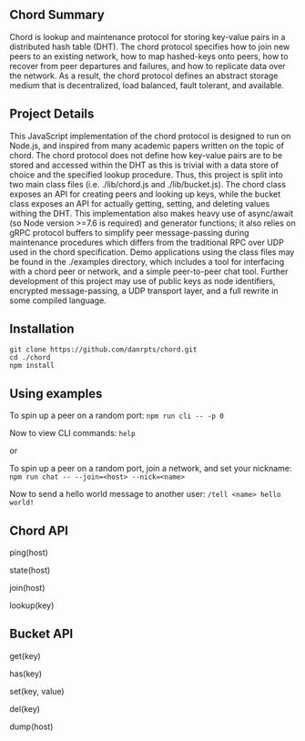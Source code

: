 ## Chord Summary
Chord is lookup and maintenance protocol for storing key-value pairs in a distributed hash table (DHT). The chord protocol specifies how to join new peers to an existing network, how to map hashed-keys onto peers, how to recover from peer departures and failures, and how to replicate data over the network. As a result, the chord protocol defines an abstract storage medium that is decentralized, load balanced, fault tolerant, and available.

## Project Details
This JavaScript implementation of the chord protocol is designed to run on Node.js, and inspired from many academic papers written on the topic of chord. The chord protocol does not define how key-value pairs are to be stored and accessed within the DHT as this is trivial with a data store of choice and the specified lookup procedure. Thus, this project is split into two main class files (i.e. ./lib/chord.js and ./lib/bucket.js). The chord class exposes an API for creating peers and looking up keys, while the bucket class exposes an API for actually getting, setting, and deleting values withing the DHT. This implementation also makes heavy use of async/await (so Node version >=7.6 is required) and generator functions; it also relies on gRPC protocol buffers to simplify peer message-passing during maintenance procedures which differs from the traditional RPC over UDP used in the chord specification. Demo applications using the class files may be found in the ./examples directory, which includes a tool for interfacing with a chord peer or network, and a simple peer-to-peer chat tool. Further development of this project may use of public keys as node identifiers, encrypted message-passing, a UDP transport layer, and a full rewrite in some compiled language.

## Installation
```
git clone https://github.com/danrpts/chord.git
cd ./chord
npm install
```

## Using examples
To spin up a peer on a random port: `npm run cli -- -p 0`

Now to view CLI commands: `help`

or

To spin up a peer on a random port, join a network, and set your nickname: `npm run chat -- --join=<host> --nick=<name>`

Now to send a hello world message to another user: `/tell <name> hello world!`

## Chord API

ping(host)

state(host)

join(host)

lookup(key)

## Bucket API

get(key)

has(key)

set(key, value)

del(key)

dump(host)